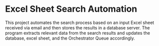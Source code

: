 # Excel Sheet Search Automation
This project automates the search process based on an input Excel sheet received via email and then stores the results in a database server. The program extracts relevant data from the search results and updates the database, excel sheet, and the Orchestrator Queue accordingly. 
